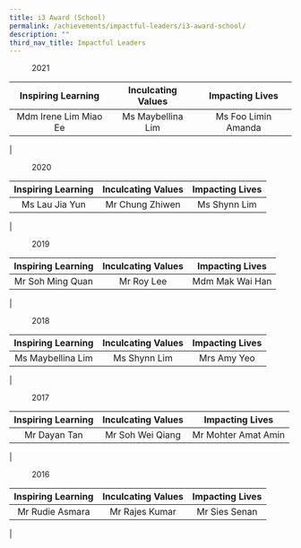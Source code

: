 ```yaml
---
title: i3 Award (School)
permalink: /achievements/impactful-leaders/i3-award-school/
description: ""
third_nav_title: Impactful Leaders
---
```

<figure>
<figcaption> 2021
 </figcaption>
</figure>

| Inspiring Learning<br> | Inculcating Values<br> | Impacting Lives<br> |
|:---:|:---:|:---:|
| Mdm Irene Lim Miao Ee | Ms Maybellina Lim | Ms Foo Limin Amanda |
|

<figure>
<figcaption> 2020
 </figcaption>
</figure>

| Inspiring Learning<br> | Inculcating Values<br> | Impacting Lives<br> |
|:---:|:---:|:---:|
| Ms Lau Jia Yun | Mr Chung Zhiwen | Ms Shynn Lim |
|

<figure>
<figcaption> 2019
 </figcaption>
</figure>

| Inspiring Learning<br> | Inculcating Values<br> | Impacting Lives<br> |
|:---:|:---:|:---:|
| Mr Soh Ming Quan | Mr Roy Lee | Mdm Mak Wai Han |
|

<figure>
<figcaption> 2018
 </figcaption>
</figure>

| Inspiring Learning | Inculcating Values | Impacting Lives |
|:---:|:---:|:---:|
|  Ms Maybellina Lim | Ms Shynn Lim |  Mrs Amy Yeo |
|

<figure>
<figcaption> 2017
 </figcaption>
</figure>

| Inspiring Learning  | Inculcating Values  | Impacting Lives |
|:---:|:---:|:---:|
| Mr Dayan Tan | Mr Soh Wei Qiang | Mr Mohter Amat Amin |
|

<figure>
<figcaption> 2016
 </figcaption>
</figure>

| Inspiring Learning  | Inculcating Values  | Impacting Lives |
|:---:|:---:|:---:|
| Mr Rudie Asmara  | Mr Rajes Kumar  | Mr Sies Senan |
|